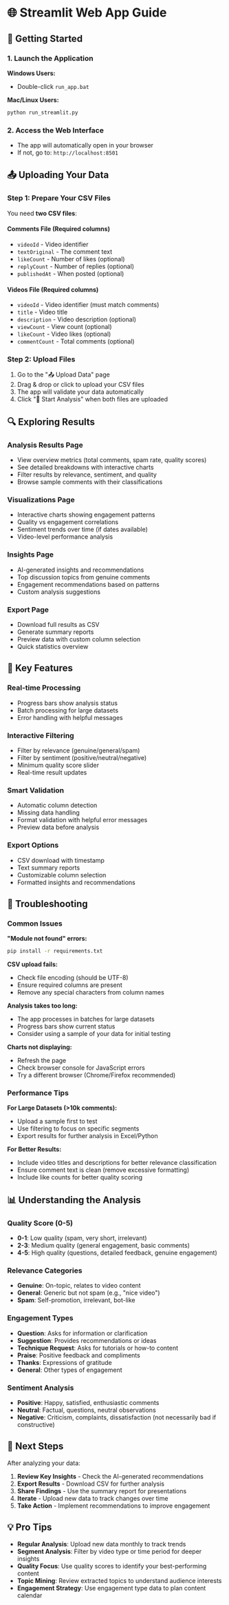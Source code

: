# 🌐 Streamlit Web App Guide

## 🚀 Getting Started

### 1. Launch the Application
**Windows Users:**
- Double-click `run_app.bat`

**Mac/Linux Users:**
```bash
python run_streamlit.py
```

### 2. Access the Web Interface
- The app will automatically open in your browser
- If not, go to: `http://localhost:8501`

## 📤 Uploading Your Data

### Step 1: Prepare Your CSV Files
You need **two CSV files**:

#### Comments File (Required columns)
- `videoId` - Video identifier
- `textOriginal` - The comment text
- `likeCount` - Number of likes (optional)
- `replyCount` - Number of replies (optional)
- `publishedAt` - When posted (optional)

#### Videos File (Required columns)
- `videoId` - Video identifier (must match comments)
- `title` - Video title
- `description` - Video description (optional)
- `viewCount` - View count (optional)
- `likeCount` - Video likes (optional)
- `commentCount` - Total comments (optional)

### Step 2: Upload Files
1. Go to the "📤 Upload Data" page
2. Drag & drop or click to upload your CSV files
3. The app will validate your data automatically
4. Click "🚀 Start Analysis" when both files are uploaded

## 🔍 Exploring Results

### Analysis Results Page
- View overview metrics (total comments, spam rate, quality scores)
- See detailed breakdowns with interactive charts
- Filter results by relevance, sentiment, and quality
- Browse sample comments with their classifications

### Visualizations Page
- Interactive charts showing engagement patterns
- Quality vs engagement correlations
- Sentiment trends over time (if dates available)
- Video-level performance analysis

### Insights Page
- AI-generated insights and recommendations
- Top discussion topics from genuine comments
- Engagement recommendations based on patterns
- Custom analysis suggestions

### Export Page
- Download full results as CSV
- Generate summary reports
- Preview data with custom column selection
- Quick statistics overview

## 🎯 Key Features

### Real-time Processing
- Progress bars show analysis status
- Batch processing for large datasets
- Error handling with helpful messages

### Interactive Filtering
- Filter by relevance (genuine/general/spam)
- Filter by sentiment (positive/neutral/negative)
- Minimum quality score slider
- Real-time result updates

### Smart Validation
- Automatic column detection
- Missing data handling
- Format validation with helpful error messages
- Preview data before analysis

### Export Options
- CSV download with timestamp
- Text summary reports
- Customizable column selection
- Formatted insights and recommendations

## 🔧 Troubleshooting

### Common Issues

**"Module not found" errors:**
```bash
pip install -r requirements.txt
```

**CSV upload fails:**
- Check file encoding (should be UTF-8)
- Ensure required columns are present
- Remove any special characters from column names

**Analysis takes too long:**
- The app processes in batches for large datasets
- Progress bars show current status
- Consider using a sample of your data for initial testing

**Charts not displaying:**
- Refresh the page
- Check browser console for JavaScript errors
- Try a different browser (Chrome/Firefox recommended)

### Performance Tips

**For Large Datasets (>10k comments):**
- Upload a sample first to test
- Use filtering to focus on specific segments
- Export results for further analysis in Excel/Python

**For Better Results:**
- Include video titles and descriptions for better relevance classification
- Ensure comment text is clean (remove excessive formatting)
- Include like counts for better quality scoring

## 📊 Understanding the Analysis

### Quality Score (0-5)
- **0-1**: Low quality (spam, very short, irrelevant)
- **2-3**: Medium quality (general engagement, basic comments)
- **4-5**: High quality (questions, detailed feedback, genuine engagement)

### Relevance Categories
- **Genuine**: On-topic, relates to video content
- **General**: Generic but not spam (e.g., "nice video")
- **Spam**: Self-promotion, irrelevant, bot-like

### Engagement Types
- **Question**: Asks for information or clarification
- **Suggestion**: Provides recommendations or ideas
- **Technique Request**: Asks for tutorials or how-to content
- **Praise**: Positive feedback and compliments
- **Thanks**: Expressions of gratitude
- **General**: Other types of engagement

### Sentiment Analysis
- **Positive**: Happy, satisfied, enthusiastic comments
- **Neutral**: Factual, questions, neutral observations
- **Negative**: Criticism, complaints, dissatisfaction (not necessarily bad if constructive)

## 🎉 Next Steps

After analyzing your data:

1. **Review Key Insights** - Check the AI-generated recommendations
2. **Export Results** - Download CSV for further analysis
3. **Share Findings** - Use the summary report for presentations
4. **Iterate** - Upload new data to track changes over time
5. **Take Action** - Implement recommendations to improve engagement

## 💡 Pro Tips

- **Regular Analysis**: Upload new data monthly to track trends
- **Segment Analysis**: Filter by video type or time period for deeper insights
- **Quality Focus**: Use quality scores to identify your best-performing content
- **Topic Mining**: Review extracted topics to understand audience interests
- **Engagement Strategy**: Use engagement type data to plan content calendar